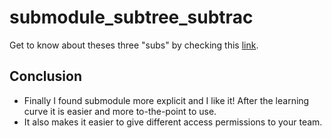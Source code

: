 # submodule_subtree_subtrac

Get to know about theses three "subs" by checking this [link](https://blog.summitto.com/posts/submodules_subtree_subtrac/).

## Conclusion

* Finally I found submodule more explicit and I like it! After the learning curve it is easier and more to-the-point to use.
* It also makes it easier to give different access permissions to your team.
